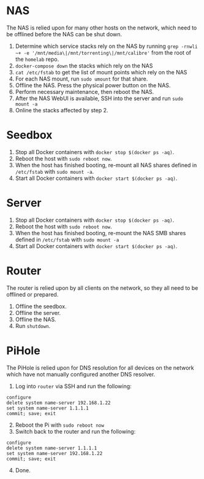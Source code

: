 # NAS
The NAS is relied upon for many other hosts on the network, which need to be offlined before the NAS can be shut down.
1. Determine which service stacks rely on the NAS by running `grep -rnwli ~+ -e '/mnt/media\|/mnt/torrenting\|/mnt/calibre'` from the root of the `homelab` repo.
2. `docker-compose down` the stacks which rely on the NAS
3. `cat /etc/fstab` to get the list of mount points which rely on the NAS
4. For each NAS mount, run `sudo umount` for that share.
5. Offline the NAS. Press the physical power button on the NAS.
6. Perform necessary maintenance, then reboot the NAS.
7. After the NAS WebUI is available, SSH into the server and run `sudo  mount -a`
8. Online the stacks affected by step 2.

# Seedbox
1. Stop all Docker containers with `docker stop $(docker ps -aq)`.
2. Reboot the host with `sudo reboot now`.
3. When the host has finished booting, re-mount all NAS shares defined in `/etc/fstab` with `sudo mount -a`.
4. Start all Docker containers with `docker start $(docker ps -aq)`.

# Server
1. Stop all Docker containers with `docker stop $(docker ps -aq)`.
2. Reboot the host with `sudo reboot now`.
3. When the host has finished booting, re-mount the NAS SMB shares defined in `/etc/fstab` with `sudo mount -a`
4. Start all Docker containers with `docker start $(docker ps -aq)`.

# Router
The router is relied upon by all clients on the network, so they all need to be offlined or prepared.
1. Offline the seedbox.
2. Offline the server.
3. Offline the NAS.
4. Run `shutdown`.

# PiHole
The PiHole is relied upon for DNS resolution for all devices on the network which have not manually configured another DNS resolver.
1. Log into `router` via SSH and run the following:
```
configure
delete system name-server 192.168.1.22
set system name-server 1.1.1.1
commit; save; exit
```
2. Reboot the Pi with `sudo reboot now`
3. Switch back to the router and run the following:
```
configure 
delete system name-server 1.1.1.1
set system name-server 192.168.1.22
commit; save; exit
```
4. Done.
